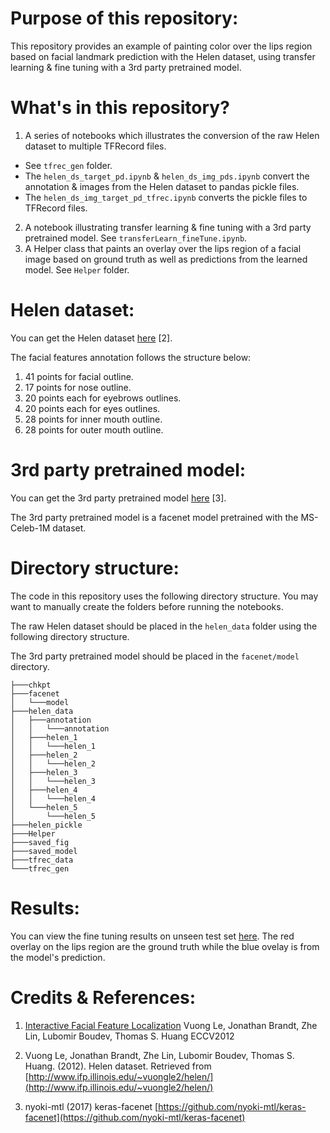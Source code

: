 # Purpose of this repository:
This repository provides an example of painting color over the lips region
based on facial landmark prediction with the Helen dataset, using transfer
learning & fine tuning with a 3rd party pretrained model.

# What's in this repository?
1. A series of notebooks which illustrates the conversion of the raw Helen
dataset to multiple TFRecord files.

- See `tfrec_gen` folder.
- The `helen_ds_target_pd.ipynb` & `helen_ds_img_pds.ipynb` convert the
annotation & images from the Helen dataset to pandas pickle files.
- The `helen_ds_img_target_pd_tfrec.ipynb` converts the pickle files to
TFRecord files.

2. A notebook illustrating transfer learning & fine tuning with a 3rd party
pretrained model. See `transferLearn_fineTune.ipynb`.
3. A Helper class that paints an overlay over the lips region of a facial
image based on ground truth as well as predictions from the learned model. See
`Helper` folder.

# Helen dataset:
You can get the Helen dataset [here](http://www.ifp.illinois.edu/~vuongle2/helen/) [2].

The facial features annotation follows the structure below:
1. 41 points for facial outline.
2. 17 points for nose outline.
3. 20 points each for eyebrows outlines.
4. 20 points each for eyes outlines.
5. 28 points for inner mouth outline.
6. 28 points for outer mouth outline.

# 3rd party pretrained model:
You can get the 3rd party pretrained model [here](https://github.com/nyoki-mtl/keras-facenet) [3].

The 3rd party pretrained model is a facenet model pretrained with the
MS-Celeb-1M dataset.

# Directory structure:
The code in this repository uses the following directory structure. You may
want to manually create the folders before running the notebooks.

The raw Helen dataset should be placed in the `helen_data` folder using the
following directory structure.

The 3rd party pretrained model should be placed in the `facenet/model`
directory.

```
├───chkpt
├───facenet
│   └───model
├───helen_data
│   ├───annotation
│   │   └───annotation
│   ├───helen_1
│   │   └───helen_1
│   ├───helen_2
│   │   └───helen_2
│   ├───helen_3
│   │   └───helen_3
│   ├───helen_4
│   │   └───helen_4
│   └───helen_5
│       └───helen_5
├───helen_pickle
├───Helper
├───saved_fig
├───saved_model
├───tfrec_data
└───tfrec_gen
```

# Results:
You can view the fine tuning results on unseen test set
[here](https://ibb.co/WxLxdrC). The red overlay on the lips region are the
ground truth while the blue ovelay is from the model's prediction.

# Credits & References:
1) [Interactive Facial Feature Localization](http://www.ifp.illinois.edu/~vuongle2/helen/eccv2012_helen_final.pdf)
Vuong Le, Jonathan Brandt, Zhe Lin, Lubomir Boudev, Thomas S. Huang
ECCV2012

2)  Vuong Le, Jonathan Brandt, Zhe Lin, Lubomir Boudev, Thomas S. Huang.
(2012).
Helen dataset.
Retrieved from [http://www.ifp.illinois.edu/~vuongle2/helen/](http://www.ifp.illinois.edu/~vuongle2/helen/)

3) nyoki-mtl (2017) keras-facenet [https://github.com/nyoki-mtl/keras-facenet](https://github.com/nyoki-mtl/keras-facenet)
